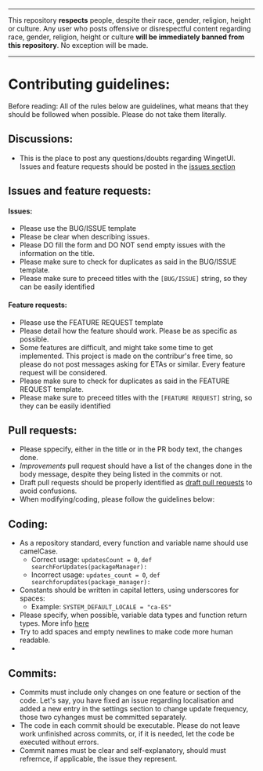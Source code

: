 -------------------------------------------------------------
This repository **respects** people, despite their race, gender, religion, height or culture. Any user who posts offensive or disrespectful content regarding race, gender, religion, height or culture **will be immediately banned from this repository**. No exception will be made.

-------------------------------------------------------------




# Contributing guidelines:

Before reading: All of the rules below are guidelines, what means that they should be followed when possible. Please do not take them literally.

## Discussions:
 - This is the place to post any questions/doubts regarding WingetUI. Issues and feature requests should be posted in the [issues section](https://github.com/marticliment/WingetUI/issues)

## Issues and feature requests:

#### Issues:
 - Please use the BUG/ISSUE template
 - Please be clear when describing issues.
 - Please DO fill the form and DO NOT send empty issues with the information on the title.
 - Please make sure to check for duplicates as said in the BUG/ISSUE template.
 - Please make sure to preceed titles with the `[BUG/ISSUE]` string, so they can be easily identified

#### Feature requests:
- Please use the FEATURE REQUEST template
 - Please detail how the feature should work. Please be as specific as possible.
 - Some features are difficult, and might take some time to get implemented. This project is made on the contribur's free time, so please do not post messages asking for ETAs or similar. Every feature request will be considered.
 - Please make sure to check for duplicates as said in the FEATURE REQUEST template.
 - Please make sure to preceed titles with the `[FEATURE REQUEST]` string, so they can be easily identified

## Pull requests:
 - Please sppecify, either in the title or in the PR body text, the changes done. 
 - _Improvements_ pull request should have a list of the changes done in the body message, despite they being listed in the commits or not.
 - Draft pull requests should be properly identified as [draft pull requests](https://github.blog/2019-02-14-introducing-draft-pull-requests/) to avoid confusions.
 - When modifying/coding, please follow the guidelines below:

## Coding:
 - As a repository standard, every function and variable name should use camelCase.
   - Correct usage: `updatesCount = 0`, `def searchForUpdates(packageManager):`
   - Incorrect usage: `updates_count = 0`, `def searchforupdates(package_manager):`
 - Constants should be written in capital letters, using underscores for spaces:
   - Example: `SYSTEM_DEFAULT_LOCALE = "ca-ES"`
 - Please specify, when possible, variable data types and function return types. More info [here](https://python.plainenglish.io/specifying-data-types-in-python-c182fda3bf43)
 - Try to add spaces and empty newlines to make code more human readable.
 - 
## Commits:
 - Commits must include only changes on one feature or section of the code. Let's say, you have fixed an issue regarding localisation and added a new entry in the settings section to change update frequency, those two cyhanges must be committed separately.
 - The code in each commit should be executable. Please do not leave work unfinished across commits, or, if it is needed, let the code be executed without errors.
 - Commit names must be clear and self-explanatory, should must refrernce, if applicable, the issue they represent.

